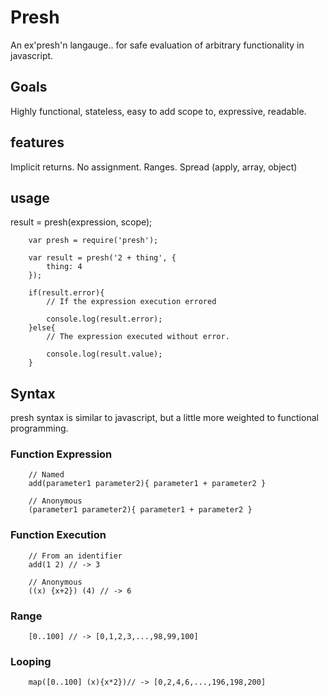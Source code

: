 # Presh

An ex'presh'n langauge.. for safe evaluation of arbitrary functionality in javascript.

## Goals

Highly functional, stateless, easy to add scope to, expressive, readable.

## features

Implicit returns.
No assignment.
Ranges.
Spread (apply, array, object)

## usage

result = presh(expression, scope);

```
    var presh = require('presh');

    var result = presh('2 + thing', {
        thing: 4
    });

    if(result.error){
        // If the expression execution errored

        console.log(result.error);
    }else{
        // The expression executed without error.

        console.log(result.value);
    }

```

## Syntax

presh syntax is similar to javascript, but a little more weighted to functional programming.

### Function Expression

```
    // Named
    add(parameter1 parameter2){ parameter1 + parameter2 }

    // Anonymous
    (parameter1 parameter2){ parameter1 + parameter2 }

```

### Function Execution

```
    // From an identifier
    add(1 2) // -> 3

    // Anonymous
    ((x) {x+2}) (4) // -> 6

```

### Range

```
    [0..100] // -> [0,1,2,3,...,98,99,100]
```

### Looping

```
    map([0..100] (x){x*2})// -> [0,2,4,6,...,196,198,200]
```